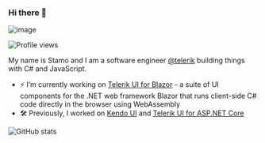 ### Hi there 👋

![image](https://user-images.githubusercontent.com/1857705/118231505-ec276c00-b497-11eb-8344-4cf79e5aac0a.png)

![Profile views](https://gpvc.arturio.dev/stamo-gochev)  

My name is Stamo and I am a software engineer [@telerik](https://www.telerik.com/) building things with C# and JavaScript.

- ⚡ I’m currently working on [Telerik UI for Blazor](https://www.telerik.com/blazor-ui) - a suite of UI components for the .NET web framework Blazor that runs client-side C# code directly in the browser using WebAssembly 
- 🛠️ Previously, I worked on [Kendo UI](https://www.telerik.com/kendo-ui) and [Telerik UI for ASP.NET Core](https://www.telerik.com/aspnet-core-ui) 

![GitHub stats](https://github-readme-stats.vercel.app/api?username=stamo-gochev&show_icons=true&count_private=true&theme=dracula&hide=stars,contribs)  
